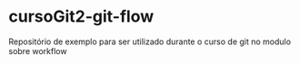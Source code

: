 # cursoGit2-git-flow
Repositório de exemplo para ser utilizado durante o curso de git no modulo 
sobre workflow
